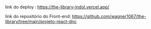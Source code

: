 link do deploy : https://the-library-indol.vercel.app/

link do repositório do Front-end: https://github.com/wagner1067/the-library/tree/main/projeto-react-dnc

